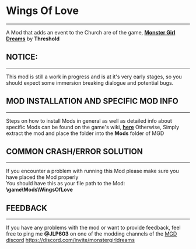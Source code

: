 # Wings Of Love
___
A Mod that adds an event to the Church are of the game, **[Monster Girl Dreams](https://www.patreon.com/MonsterGirlDreams)** by **Threshold**

## NOTICE:
___
This mod is still a work in progress and is at it's very early stages, so you should expect some immersion breaking dialogue and potential bugs. 

## MOD INSTALLATION AND SPECIFIC MOD INFO
___
Steps on how to install Mods in general as well as detailed info about specific Mods can be found on the game's wiki, **[here](https://monstergirldreams.fandom.com/wiki/Category:List_Of_Mods)**
Otherwise, Simply extract the mod and place the folder into the <b>Mods</b> folder of MGD

## COMMON CRASH/ERROR SOLUTION
___
If you encounter a problem with running this Mod please make sure you have placed the Mod properly<br>
You should have this as your file path to the Mod:<br>
<b>\game\Mods\WingsOfLove</b>

## FEEDBACK
___
If you have any problems with the mod or want to provide feedback, feel free to ping me <b>@JLP603</b> on one of the modding channels of the [MGD discord](https://discord.com/invite/monstergirldreams)
<https://discord.com/invite/monstergirldreams>
